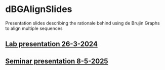 # dBGAlignSlides
Presentation slides describing the rationale behind using de Brujin Graphs to align multiple sequences

## [Lab presentation 26-3-2024](\lab_presentation.md)

## [Seminar presentation 8-5-2025](\u6612992_BIOL8706_presentation.md)

